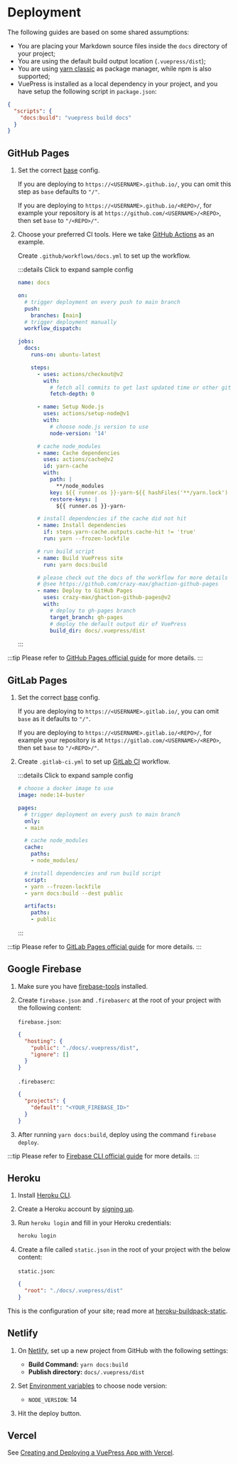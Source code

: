 # Deployment

The following guides are based on some shared assumptions:

- You are placing your Markdown source files inside the `docs` directory of your project;
- You are using the default build output location (`.vuepress/dist`);
- You are using [yarn classic](https://classic.yarnpkg.com/en/) as package manager, while npm is also supported;
- VuePress is installed as a local dependency in your project, and you have setup the following script in `package.json`:

```json
{
  "scripts": {
    "docs:build": "vuepress build docs"
  }
}
```

## GitHub Pages

1. Set the correct [base](../reference/config.md#base) config.

    If you are deploying to `https://<USERNAME>.github.io/`, you can omit this step as `base` defaults to `"/"`.

    If you are deploying to `https://<USERNAME>.github.io/<REPO>/`, for example your repository is at `https://github.com/<USERNAME>/<REPO>`, then set `base` to `"/<REPO>/"`.

2. Choose your preferred CI tools. Here we take [GitHub Actions](https://github.com/features/actions) as an example.

    Create `.github/workflows/docs.yml` to set up the workflow.

    :::details Click to expand sample config
    ```yaml
    name: docs

    on:
      # trigger deployment on every push to main branch
      push:
        branches: [main]
      # trigger deployment manually
      workflow_dispatch:

    jobs:
      docs:
        runs-on: ubuntu-latest

        steps:
          - uses: actions/checkout@v2
            with:
              # fetch all commits to get last updated time or other git log info
              fetch-depth: 0

          - name: Setup Node.js
            uses: actions/setup-node@v1
            with:
              # choose node.js version to use
              node-version: '14'

          # cache node_modules
          - name: Cache dependencies
            uses: actions/cache@v2
            id: yarn-cache
            with:
              path: |
                **/node_modules
              key: ${{ runner.os }}-yarn-${{ hashFiles('**/yarn.lock') }}
              restore-keys: |
                ${{ runner.os }}-yarn-

          # install dependencies if the cache did not hit
          - name: Install dependencies
            if: steps.yarn-cache.outputs.cache-hit != 'true'
            run: yarn --frozen-lockfile

          # run build script
          - name: Build VuePress site
            run: yarn docs:build

          # please check out the docs of the workflow for more details
          # @see https://github.com/crazy-max/ghaction-github-pages
          - name: Deploy to GitHub Pages
            uses: crazy-max/ghaction-github-pages@v2
            with:
              # deploy to gh-pages branch
              target_branch: gh-pages
              # deploy the default output dir of VuePress
              build_dir: docs/.vuepress/dist
    ```
    :::

:::tip
Please refer to [GitHub Pages official guide](https://pages.github.com/) for more details.
:::

## GitLab Pages

1. Set the correct [base](../reference/config.md#base) config.

   If you are deploying to `https://<USERNAME>.gitlab.io/`, you can omit `base` as it defaults to `"/"`.

   If you are deploying to `https://<USERNAME>.gitlab.io/<REPO>/`, for example your repository is at `https://gitlab.com/<USERNAME>/<REPO>`, then set `base` to `"/<REPO>/"`.

2. Create `.gitlab-ci.yml` to set up [GitLab CI](https://about.gitlab.com/stages-devops-lifecycle/continuous-integration/) workflow.

    :::details Click to expand sample config
    ```yaml
    # choose a docker image to use
    image: node:14-buster

    pages:
      # trigger deployment on every push to main branch
      only:
      - main

      # cache node_modules
      cache:
        paths:
        - node_modules/

      # install dependencies and run build script
      script:
      - yarn --frozen-lockfile
      - yarn docs:build --dest public

      artifacts:
        paths:
        - public
    ```
    :::

:::tip
Please refer to [GitLab Pages official guide](https://docs.gitlab.com/ce/user/project/pages/#getting-started) for more details.
:::

## Google Firebase

1. Make sure you have [firebase-tools](https://www.npmjs.com/package/firebase-tools) installed.

2. Create `firebase.json` and `.firebaserc` at the root of your project with the following content:

    `firebase.json`:
    ```json
    {
      "hosting": {
        "public": "./docs/.vuepress/dist",
        "ignore": []
      }
    }
    ```

    `.firebaserc`:
    ```json
    {
      "projects": {
        "default": "<YOUR_FIREBASE_ID>"
      }
    }
    ```

3. After running `yarn docs:build`, deploy using the command `firebase deploy`.

:::tip
Please refer to [Firebase CLI official guide](https://firebase.google.com/docs/cli) for more details.
:::

## Heroku

1. Install [Heroku CLI](https://devcenter.heroku.com/articles/heroku-cli).

2. Create a Heroku account by [signing up](https://signup.heroku.com).

3. Run `heroku login` and fill in your Heroku credentials:

   ```bash
   heroku login
   ```

4. Create a file called `static.json` in the root of your project with the below content:

   `static.json`:
   ```json
   {
     "root": "./docs/.vuepress/dist"
   }
   ```

This is the configuration of your site; read more at [heroku-buildpack-static](https://github.com/heroku/heroku-buildpack-static).

## Netlify

1. On [Netlify](https://netlify.com), set up a new project from GitHub with the following settings:

    - **Build Command:** `yarn docs:build`
    - **Publish directory:** `docs/.vuepress/dist`

2. Set [Environment variables](https://docs.netlify.com/configure-builds/environment-variables) to choose node version:

    - `NODE_VERSION`: 14

3. Hit the deploy button.

## Vercel

See [Creating and Deploying a VuePress App with Vercel](https://vercel.com/guides/deploying-vuepress-to-vercel).
